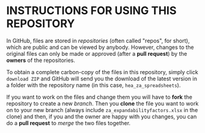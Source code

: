 # INSTRUCTIONS FOR USING THIS REPOSITORY

In GitHub, files are stored in _repositories_ (often called "repos", for short), which are public and can be viewed by anybody. However, changes to the original files can only be made or approved (after a **pull request**) by the **owners** of the repositories.

To obtain a complete carbon-copy of the files in this repository, simply click `download ZIP` and GitHub will send you the download of the latest version in a folder with the repository name (in this case, `hea_za_spreadsheets`).

If you want to work on the files and change them you will have to **fork** the repository to create a new _branch_. Then you **clone** the file you want to work on to your new branch (always include `za_expandabilityfactors.xlsx` in the clone) and then, if you and the owner are happy with you changes, you can do a **pull request** to _merge_ the two files together.
